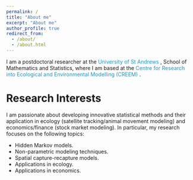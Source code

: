 ```yaml
---
permalink: /
title: "About me"
excerpt: "About me"
author_profile: true
redirect_from: 
  - /about/
  - /about.html
---
```


I am a postdoctoral researcher at the <span style="color: #1f96be;"> University of St Andrews </span>, School of Mathematics and Statistics, where I am based at the <span style="color: #1f96be;"> Centre for Research into Ecological and Environmental Modelling (CREEM) </span>.

Research Interests
======
I am passionate about developing innovative statistical methods and their application in ecology (satellite tracking/animal movement modeling) and economics/finance (stock market modeling). In particular, my research focuses on the following topics:

- Hidden Markov models.
- Non-parametric modeling techniques.
- Spatial capture-recapture models. 
- Applications in ecology.
- Applications in economics.
